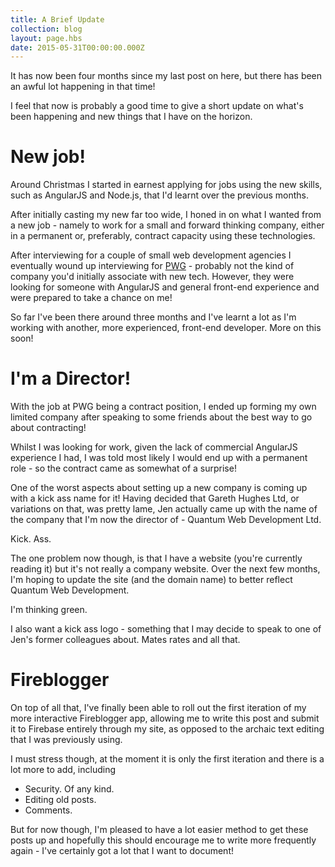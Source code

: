 ```yaml
---
title: A Brief Update
collection: blog
layout: page.hbs
date: 2015-05-31T00:00:00.000Z
---
```


It has now been four months since my last post on here, but there has been an awful lot happening in that time!

I feel that now is probably a good time to give a short update on what's been happening and new things that I have on the horizon.

# New job!
Around Christmas I started in earnest applying for jobs using the new skills, such as AngularJS and Node.js, that I'd learnt over the previous months.

After initially casting my new far too wide, I honed in on what I wanted from a new job - namely to work for a small and forward thinking company, either in a permanent or, preferably, contract capacity using these technologies.

After interviewing for a couple of small web development agencies I eventually wound up interviewing for [PWG](http://www.thepwgroup.co.uk/) - probably not the kind of company you'd initially associate with new tech. However, they were looking for someone with AngularJS and general front-end experience and were prepared to take a chance on me!

So far I've been there around three months and I've learnt a lot as I'm working with another, more experienced, front-end developer. More on this soon!

# I'm a Director!
With the job at PWG being a contract position, I ended up forming my own limited company after speaking to some friends about the best way to go about contracting!

Whilst I was looking for work, given the lack of commercial AngularJS experience I had, I was told most likely I would end up with a permanent role - so the contract came as somewhat of a surprise!

One of the worst aspects about setting up a new company is coming up with a kick ass name for it! Having decided that Gareth Hughes Ltd, or variations on that, was pretty lame, Jen actually came up with the name of the company that I'm now the director of - Quantum Web Development Ltd.

Kick. Ass.

The one problem now though, is that I have a website (you're currently reading it) but it's not really a company website. Over the next few months, I'm hoping to update the site (and the domain name) to better reflect Quantum Web Development.

I'm thinking green.

I also want a kick ass logo - something that I may decide to speak to one of Jen's former colleagues about. Mates rates and all that.

# Fireblogger
On top of all that, I've finally been able to roll out the first iteration of my more interactive Fireblogger app, allowing me to write this post and submit it to Firebase entirely through my site, as opposed to the archaic text editing that I was previously using.

I must stress though, at the moment it is only the first iteration and there is a lot more to add, including
- Security. Of any kind.
- Editing old posts.
- Comments.

But for now though, I'm pleased to have a lot easier method to get these posts up and hopefully this should encourage me to write more frequently again - I've certainly got a lot that I want to document!
